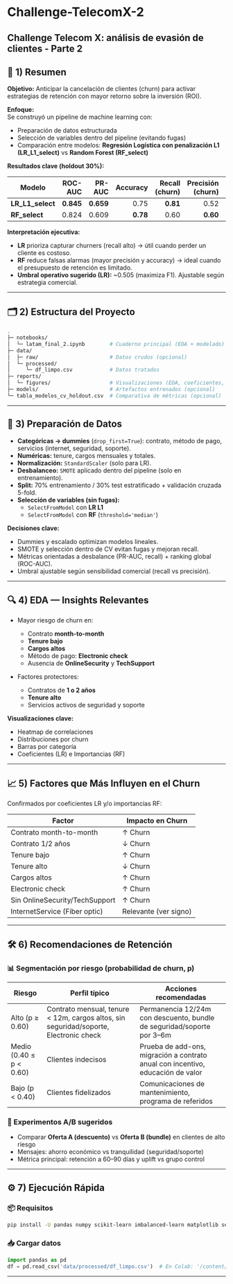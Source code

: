 # Challenge-TelecomX-2

Challenge Telecom X: análisis de evasión de clientes - Parte 2
---

## 🧠 1) Resumen 

**Objetivo:** Anticipar la cancelación de clientes (churn) para activar estrategias de retención con mayor retorno sobre la inversión (ROI).

**Enfoque:**  
Se construyó un pipeline de machine learning con:
- Preparación de datos estructurada
- Selección de variables dentro del pipeline (evitando fugas)
- Comparación entre modelos: **Regresión Logística con penalización L1 (LR_L1_select)** vs **Random Forest (RF_select)**

**Resultados clave (holdout 30%):**

| Modelo         | ROC-AUC | PR-AUC | Accuracy | Recall (churn) | Precisión (churn) | F1   |
|----------------|--------:|-------:|---------:|----------------:|-------------------:|-----:|
| **LR_L1_select** | **0.845** | **0.659** | 0.75     | **0.81**         | 0.52               | **0.63** |
| **RF_select**    | 0.824   | 0.609  | **0.78** | 0.60             | **0.60**           | 0.59  |

**Interpretación ejecutiva:**
- **LR** prioriza capturar churners (recall alto) → útil cuando perder un cliente es costoso.
- **RF** reduce falsas alarmas (mayor precisión y accuracy) → ideal cuando el presupuesto de retención es limitado.
- **Umbral operativo sugerido (LR):** ~0.505 (maximiza F1). Ajustable según estrategia comercial.

---

## 🗂️ 2) Estructura del Proyecto

```bash
.
├─ notebooks/
│  └─ latam_final_2.ipynb        # Cuaderno principal (EDA + modelado)
├─ data/
│  ├─ raw/                       # Datos crudos (opcional)
│  └─ processed/
│     └─ df_limpo.csv            # Datos tratados
├─ reports/
│  └─ figures/                   # Visualizaciones (EDA, coeficientes, importancias)
├─ models/                       # Artefactos entrenados (opcional)
└─ tabla_modelos_cv_holdout.csv  # Comparativa de métricas (opcional)
```

---

## 🧼 3) Preparación de Datos

- **Categóricas → dummies** (`drop_first=True`): contrato, método de pago, servicios (internet, seguridad, soporte).
- **Numéricas:** tenure, cargos mensuales y totales.
- **Normalización:** `StandardScaler` (solo para LR).
- **Desbalanceo:** `SMOTE` aplicado dentro del pipeline (solo en entrenamiento).
- **Split:** 70% entrenamiento / 30% test estratificado + validación cruzada 5-fold.
- **Selección de variables (sin fugas):**  
  - `SelectFromModel` con **LR L1**  
  - `SelectFromModel` con **RF** (`threshold='median'`)

**Decisiones clave:**
- Dummies y escalado optimizan modelos lineales.
- SMOTE y selección dentro de CV evitan fugas y mejoran recall.
- Métricas orientadas a desbalance (PR-AUC, recall) + ranking global (ROC-AUC).
- Umbral ajustable según sensibilidad comercial (recall vs precisión).

---

## 🔍 4) EDA — Insights Relevantes

- Mayor riesgo de churn en:
  - Contrato **month-to-month**
  - **Tenure bajo**
  - **Cargos altos**
  - Método de pago: **Electronic check**
  - Ausencia de **OnlineSecurity** y **TechSupport**

- Factores protectores:
  - Contratos de **1 o 2 años**
  - **Tenure alto**
  - Servicios activos de seguridad y soporte

**Visualizaciones clave:**
- Heatmap de correlaciones
- Distribuciones por churn
- Barras por categoría
- Coeficientes (LR) e Importancias (RF)

---

## 📈 5) Factores que Más Influyen en el Churn

Confirmados por coeficientes LR y/o importancias RF:

| Factor                     | Impacto en Churn |
|---------------------------|------------------|
| Contrato month-to-month   | ↑ Churn          |
| Contrato 1/2 años         | ↓ Churn          |
| Tenure bajo               | ↑ Churn          |
| Tenure alto               | ↓ Churn          |
| Cargos altos              | ↑ Churn          |
| Electronic check          | ↑ Churn          |
| Sin OnlineSecurity/TechSupport | ↑ Churn    |
| InternetService (Fiber optic) | Relevante (ver signo) |

---

## 🛠️ 6) Recomendaciones de Retención

### 📊 Segmentación por riesgo (probabilidad de churn, p)

| Riesgo | Perfil típico | Acciones recomendadas |
|--------|---------------|------------------------|
| Alto (p ≥ 0.60) | Contrato mensual, tenure < 12m, cargos altos, sin seguridad/soporte, Electronic check | Permanencia 12/24m con descuento, bundle de seguridad/soporte por 3–6m |
| Medio (0.40 ≤ p < 0.60) | Clientes indecisos | Prueba de add-ons, migración a contrato anual con incentivo, educación de valor |
| Bajo (p < 0.40) | Clientes fidelizados | Comunicaciones de mantenimiento, programa de referidos |

### 🧪 Experimentos A/B sugeridos

- Comparar **Oferta A (descuento)** vs **Oferta B (bundle)** en clientes de alto riesgo
- Mensajes: ahorro económico vs tranquilidad (seguridad/soporte)
- Métrica principal: retención a 60–90 días y uplift vs grupo control

---

## ⚙️ 7) Ejecución Rápida

### 📦 Requisitos

```bash
pip install -U pandas numpy scikit-learn imbalanced-learn matplotlib seaborn joblib statsmodels
```

### 📥 Cargar datos

```python
import pandas as pd
df = pd.read_csv('data/processed/df_limpo.csv')  # En Colab: '/content/telecomx2.csv'
```
---
